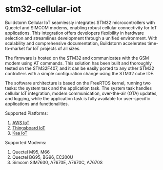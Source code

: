 # stm32-cellular-iot

Buildstorm Cellular IoT seamlessly integrates STM32 microcontrollers with Quectel and SIMCOM modems, enabling robust cellular connectivity for IoT applications. This integration offers developers flexibility in hardware selection and streamlines development through a unified environment. With scalability and comprehensive documentation, Buildstorm accelerates time-to-market for IoT projects of all sizes.

The firmware is hosted on the STM32 and communicates with the GSM modem using AT commands. This solution has been built and thoroughly tested on the STM32F407, and it can be easily ported to any other STM32 controllers with a simple configuration change using the STM32 cube IDE.

The software architecture is based on the FreeRTOS kernel, running two tasks: the system task and the application task. The system task handles cellular IoT integration, modem communication, over-the-air (OTA) updates, and logging, while the application task is fully available for user-specific applications and functionalities.

Supported Platforms:
1. [AWS IoT](https://github.com/BuildStormTechnologies/stm32-cellular-iot/tree/stm32-aws-cellular-iot)
2. [Thingsboard IoT](https://github.com/BuildStormTechnologies/stm32-cellular-iot/tree/stm32-thingsboard-cellular-iot)
3. [Kaa IoT](https://github.com/BuildStormTechnologies/stm32-cellular-iot/tree/stm32-kaa-cellular-iot)

Supported Modems:
1. Quectel M95, M66
2. Quectel BG95, BG96, EC200U
3. Simcom SIM7600, A7670E, A7670C, A7670S 
